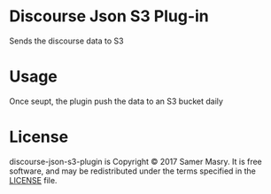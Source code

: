 # Discourse Json S3 Plug-in

Sends the discourse data to S3

# Usage

Once seupt, the plugin push the data to an S3 bucket daily


# License

discourse-json-s3-plugin is Copyright © 2017 Samer Masry. It is free software, and may be redistributed under the terms specified in the [LICENSE](./license) file.
